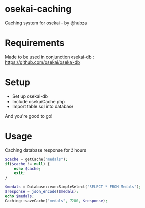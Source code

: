# osekai-caching
Caching system for osekai - by @hubza
# Requirements
Made to be used in conjunction osekai-db : https://github.com/osekai/osekai-db
# Setup
- Set up osekai-db
- Include osekaiCache.php
- Import table.sql into database

And you're good to go!
# Usage
Caching database response for 2 hours
```php
$cache = getCache("medals");
if($cache != null) {
    echo $cache;
    exit;
}

$medals = Database::execSimpleSelect("SELECT * FROM Medals");
$response = json_encode($medals);
echo $medals;
Caching::saveCache("medals", 7200, $response);
```
